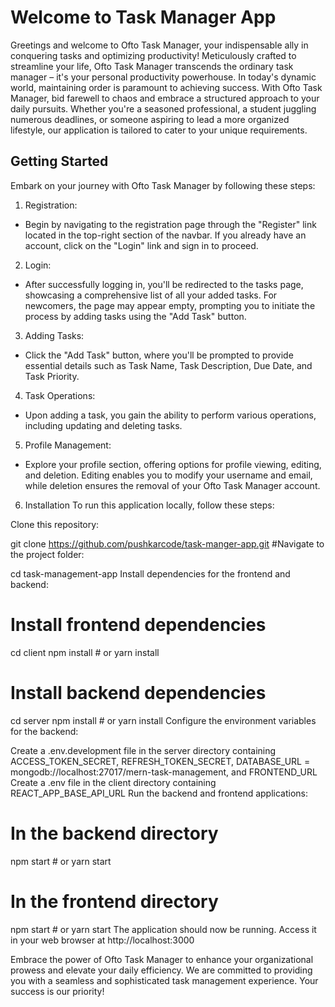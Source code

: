 # Welcome to Task Manager App
Greetings and welcome to Ofto Task Manager, your indispensable ally in conquering tasks and optimizing productivity! Meticulously crafted to streamline your life, Ofto Task Manager transcends the ordinary task manager – it's your personal productivity powerhouse. In today's dynamic world, maintaining order is paramount to achieving success. With Ofto Task Manager, bid farewell to chaos and embrace a structured approach to your daily pursuits. Whether you're a seasoned professional, a student juggling numerous deadlines, or someone aspiring to lead a more organized lifestyle, our application is tailored to cater to your unique requirements.

## Getting Started
Embark on your journey with Ofto Task Manager by following these steps:

1. Registration:

 - Begin by navigating to the registration page through the "Register" link located in the top-right section of the navbar. If you already have an account, click on the "Login" link and sign in to proceed.

2. Login:

 - After successfully logging in, you'll be redirected to the tasks page, showcasing a comprehensive list of all your added tasks. For newcomers, the page may appear empty, prompting you to initiate the process by adding tasks using the "Add Task" button.

3. Adding Tasks:

 - Click the "Add Task" button, where you'll be prompted to provide essential details such as Task Name, Task Description, Due Date, and Task Priority.

4. Task Operations:

 - Upon adding a task, you gain the ability to perform various operations, including updating and deleting tasks.

5. Profile Management:

 - Explore your profile section, offering options for profile viewing, editing, and deletion. Editing enables you to modify your username and email, while deletion ensures the removal of your Ofto Task Manager account.

6. Installation
To run this application locally, follow these steps:

Clone this repository:

git clone https://github.com/pushkarcode/task-manger-app.git
#Navigate to the project folder:

cd task-management-app
Install dependencies for the frontend and backend:

# Install frontend dependencies
cd client
npm install # or yarn install

# Install backend dependencies
cd server
npm install # or yarn install
Configure the environment variables for the backend:

Create a .env.development file in the server directory containing
  ACCESS_TOKEN_SECRET, REFRESH_TOKEN_SECRET, DATABASE_URL = mongodb://localhost:27017/mern-task-management, and FRONTEND_URL
Create a .env file in the client directory containing
  REACT_APP_BASE_API_URL
Run the backend and frontend applications:

# In the backend directory
npm start # or yarn start

# In the frontend directory
npm start # or yarn start
The application should now be running. Access it in your web browser at http://localhost:3000

Embrace the power of Ofto Task Manager to enhance your organizational prowess and elevate your daily efficiency. We are committed to providing you with a seamless and sophisticated task management experience. Your success is our priority!
